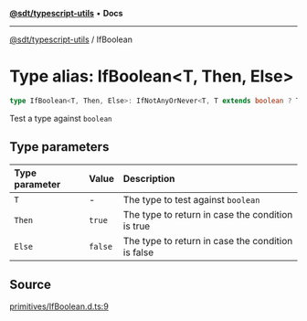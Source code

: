 [**@sdt/typescript-utils**](../README.md) • **Docs**

***

[@sdt/typescript-utils](../globals.md) / IfBoolean

# Type alias: IfBoolean\<T, Then, Else\>

```ts
type IfBoolean<T, Then, Else>: IfNotAnyOrNever<T, T extends boolean ? Then : Else, Else>;
```

Test a type against `boolean`

## Type parameters

| Type parameter | Value | Description |
| :------ | :------ | :------ |
| `T` | - | The type to test against `boolean` |
| `Then` | `true` | The type to return in case the condition is true |
| `Else` | `false` | The type to return in case the condition is false |

## Source

[primitives/IfBoolean.d.ts:9](https://github.com/sylvaindethier/typescript-utils/blob/fc923b9b8f624519a4e708a123084592ab3d1c55/types/primitives/IfBoolean.d.ts#L9)
